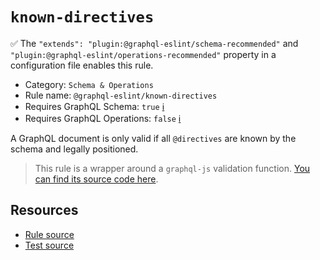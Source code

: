 # `known-directives`

✅ The `"extends": "plugin:@graphql-eslint/schema-recommended"` and `"plugin:@graphql-eslint/operations-recommended"` property in a configuration file enables this rule.

- Category: `Schema & Operations`
- Rule name: `@graphql-eslint/known-directives`
- Requires GraphQL Schema: `true` [ℹ️](../../README.md#extended-linting-rules-with-graphql-schema)
- Requires GraphQL Operations: `false` [ℹ️](../../README.md#extended-linting-rules-with-siblings-operations)

A GraphQL document is only valid if all `@directives` are known by the schema and legally positioned.

> This rule is a wrapper around a `graphql-js` validation function. [You can find its source code here](https://github.com/graphql/graphql-js/blob/main/src/validation/rules/KnownDirectivesRule.ts).

## Resources

- [Rule source](https://github.com/graphql/graphql-js/blob/main/src/validation/rules/KnownDirectivesRule.ts)
- [Test source](https://github.com/graphql/graphql-js/tree/main/src/validation/__tests__/KnownDirectivesRule-test.ts)
